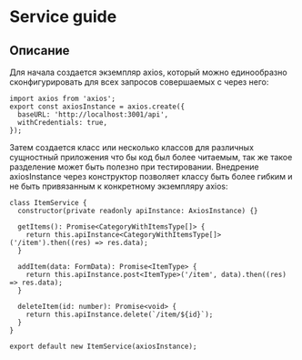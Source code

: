 # Service guide

## Описание

Для начала создается экземпляр axios, который можно единообразно сконфигурировать для всех запросов совершаемых с через него:

```tsx
import axios from 'axios';
export const axiosInstance = axios.create({
  baseURL: 'http://localhost:3001/api',
  withCredentials: true,
});
```

Затем создается класс или несколько классов для различных сущностный приложения что бы код был более читаемым, так же такое разделение может быть полезно при тестировании. Внедрение axiosInstance через конструктор позволяет классу быть более гибким и не быть привязанным к конкретному экземпляру axios:

```tsx
class ItemService {
  constructor(private readonly apiInstance: AxiosInstance) {}

  getItems(): Promise<CategoryWithItemsType[]> {
    return this.apiInstance<CategoryWithItemsType[]>('/item').then((res) => res.data);
  }

  addItem(data: FormData): Promise<ItemType> {
    return this.apiInstance.post<ItemType>('/item', data).then((res) => res.data);
  }

  deleteItem(id: number): Promise<void> {
    return this.apiInstance.delete(`/item/${id}`);
  }
}

export default new ItemService(axiosInstance);
```